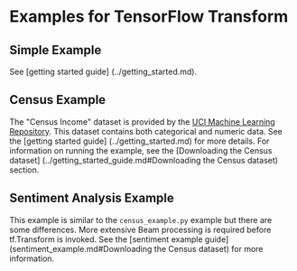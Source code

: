 # Examples for TensorFlow Transform

## Simple Example
See [getting started guide] (../getting_started.md).

## Census Example
The "Census Income" dataset is provided by the [UCI Machine Learning
Repository](https://archive.ics.uci.edu/ml/datasets/Census+Income). This dataset
contains both categorical and numeric data. See the [getting started guide]
(../getting_started.md) for more details.  For information on running the
example, see the [Downloading the Census dataset]
(../getting_started_guide.md#Downloading the Census dataset) section.

## Sentiment Analysis Example

This example is similar to the `census_example.py` example but there are some
differences. More extensive Beam processing is required before tf.Transform is
invoked. See the [sentiment example guide]
(sentiment_example.md#Downloading the Census dataset) for more information.
